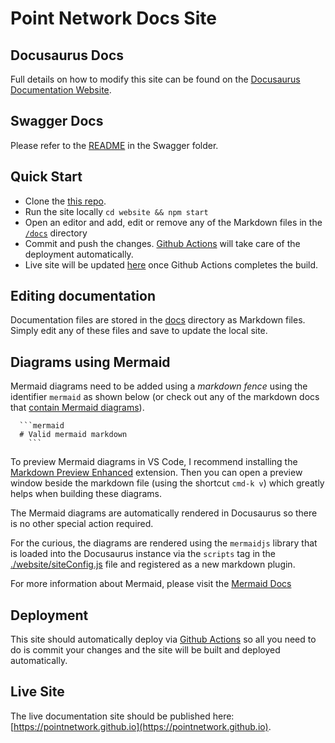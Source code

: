 # Point Network Docs Site

## Docusaurus Docs

Full details on how to modify this site can be found on the [Docusaurus Documentation Website](https://docusaurus.io/docs/installation).

## Swagger Docs

Please refer to the [README](./swagger/) in the Swagger folder.

## Quick Start

* Clone the [this repo](https://github.com/pointnetwork/pointnetwork.github.io).
* Run the site locally `cd website && npm start`
* Open an editor and add, edit or remove any of the Markdown files in the [`/docs`](./docs) directory
* Commit and push the changes. [Github Actions](https://github.com/pointnetwork/pointnetwork.github.io/actions) will take care of the deployment automatically.
* Live site will be updated [here](https://pointnetwork.github.io/docs/welcome.html) once Github Actions completes the build.

## Editing documentation

Documentation files are stored in the [docs](./docs) directory as Markdown files. Simply edit any of these files and save to update the local site.

## Diagrams using Mermaid

Mermaid diagrams need to be added using a *markdown fence* using the identifier `mermaid` as shown below (or check out any of the markdown docs that [contain Mermaid diagrams](./docs/storage.md)).

```
  ```mermaid
  # Valid mermaid markdown
    ```
```

To preview Mermaid diagrams in VS Code, I recommend installing the [Markdown Preview Enhanced](https://marketplace.visualstudio.com/items?itemName=shd101wyy.markdown-preview-enhanced) extension. Then you can open a preview window beside the markdown file (using the shortcut `cmd-k v`) which greatly helps when building these diagrams.

The Mermaid diagrams are automatically rendered in Docusaurus so there is no other special action required.

For the curious, the diagrams are rendered using the `mermaidjs` library that is loaded into the Docusaurus instance via the `scripts` tag in the [./website/siteConfig.js](./website/siteConfig.js) file and registered as a new markdown plugin.

For more information about Mermaid, please visit the [Mermaid Docs](https://mermaid-js.github.io/mermaid/#/)

## Deployment

This site should automatically deploy via [Github Actions](https://github.com/features/actions) so all you need to do is commit your changes and the site will be built and deployed automatically.

## Live Site

The live documentation site should be published here: [https://pointnetwork.github.io](https://pointnetwork.github.io).